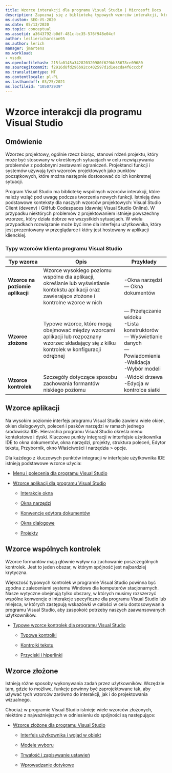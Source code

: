 ```yaml
---
title: Wzorce interakcji dla programu Visual Studio | Microsoft Docs
description: Zapoznaj się z biblioteką typowych wzorców interakcji, których można użyć podczas tworzenia nowych funkcji dla programu Visual Studio.
ms.custom: SEO-VS-2020
ms.date: 05/13/2020
ms.topic: conceptual
ms.assetid: a3643792-b0df-481c-bc35-576f948e04cf
author: leslierichardson95
ms.author: lerich
manager: jmartens
ms.workload:
- vssdk
ms.openlocfilehash: 215fa0145a342820320980f629bb35678ce09680
ms.sourcegitcommit: f2916d8fd296b92cc402597d1d1eecda4f6cccbf
ms.translationtype: MT
ms.contentlocale: pl-PL
ms.lasthandoff: 03/25/2021
ms.locfileid: "105072939"
---
```

# <a name="interaction-patterns-for-visual-studio"></a>Wzorce interakcji dla programu Visual Studio
## <a name="overview"></a>Omówienie
 Wzorzec projektowy, ogólnie rzecz biorąc, stanowi rdzeń projektu, który może być stosowany w określonych sytuacjach w celu rozwiązywania problemów z podobnymi zestawami ograniczeń. Projektanci funkcji i systemów używają tych wzorców projektowych jako punktów początkowych, które można następnie dostosować do ich konkretnej sytuacji.

 Program Visual Studio ma bibliotekę wspólnych wzorców interakcji, które należy wziąć pod uwagę podczas tworzenia nowych funkcji. Istnieją dwa podstawowe konteksty dla naszych wzorców projektowych: Visual Studio Client (devenv) i GitHub Codespaces (dawniej Visual Studio Online). W przypadku niektórych problemów z projektowaniem istnieje powszechny wzorzec, który działa dobrze we wszystkich sytuacjach. W wielu przypadkach rozwiązanie może być inne dla interfejsu użytkownika, który jest prezentowany w przeglądarce i który jest hostowany w aplikacji klienckiej.

### <a name="visual-studio-client-pattern-types"></a>Typy wzorców klienta programu Visual Studio

|Typ wzorca|Opis|Przykłady|
|------------------|-----------------|--------------|
|**Wzorce na poziomie aplikacji**|Wzorce wysokiego poziomu wspólne dla aplikacji, określanie lub wyświetlanie kontekstu aplikacji oraz zawierające złożone i kontrolne wzorce w nich|-Okna narzędzi<br />— Okna dokumentów|
|**Wzorce złożone**|Typowe wzorce, które mogą obejmować między wzorcami aplikacji lub rozpoznany wzorzec składający się z kilku kontrolek w konfiguracji odrębnej|— Przełączanie widoku<br />-Lista konstruktorów<br />— Wyświetlanie danych<br />— Powiadomienia<br />-Walidacja<br />-Wybór modeli|
|**Wzorce kontrolek**|Szczegóły dotyczące sposobu zachowania formantów niskiego poziomu|-Widoki drzewa<br />-Edycja w kontrolce siatki|

## <a name="application-patterns"></a>Wzorce aplikacji
 Na wysokim poziomie interfejs programu Visual Studio zawiera wiele okien, okien dialogowych, poleceń i pasków narzędzi w ramach jednego środowiska IDE. Hierarchia programu Visual Studio określa menu kontekstowe i dyski. Kluczowe punkty integracji w interfejsie użytkownika IDE to okna dokumentów, okna narzędzi, projekty, struktura poleceń, Edytor tekstu, Przybornik, okno Właściwości i narzędzia > opcje.

 Dla każdego z kluczowych punktów integracji w interfejsie użytkownika IDE istnieją podstawowe wzorce użycia:

- [Menu i polecenia dla programu Visual Studio](../../extensibility/ux-guidelines/menus-and-commands-for-visual-studio.md)

- [Wzorce aplikacji dla programu Visual Studio](../../extensibility/ux-guidelines/application-patterns-for-visual-studio.md)

  - [Interakcje okna](../../extensibility/ux-guidelines/application-patterns-for-visual-studio.md#BKMK_WindowInteractions)

  - [Okna narzędzi](../../extensibility/ux-guidelines/application-patterns-for-visual-studio.md#BKMK_ToolWindows)

  - [Konwencje edytora dokumentów](../../extensibility/ux-guidelines/application-patterns-for-visual-studio.md#BKMK_DocumentEditorConventions)

  - [Okna dialogowe](../../extensibility/ux-guidelines/application-patterns-for-visual-studio.md#BKMK_Dialogs)

  - [Projekty](../../extensibility/ux-guidelines/application-patterns-for-visual-studio.md#BKMK_Projects)

## <a name="common-control-patterns"></a>Wzorce wspólnych kontrolek
 Wzorce formantów mają głównie wpływ na zachowanie poszczególnych kontrolek. Jest to jeden obszar, w którym spójność jest najbardziej krytyczna.

 Większość typowych kontrolek w programie Visual Studio powinna być zgodna z zaleceniami systemu Windows dla komputerów stacjonarnych. Nasze wytyczne obejmują tylko obszary, w których musimy rozszerzyć wspólne konwencje o interakcje specyficzne dla programu Visual Studio lub miejsca, w których zastępują wskazówki w całości w celu dostosowywania programu Visual Studio, aby zaspokoić potrzeby naszych zaawansowanych użytkowników.

- [Typowe wzorce kontrolek dla programu Visual Studio](../../extensibility/ux-guidelines/common-control-patterns-for-visual-studio.md)

  - [Typowe kontrolki](../../extensibility/ux-guidelines/common-control-patterns-for-visual-studio.md#BKMK_CommonControls)

  - [Kontrolki tekstu](../../extensibility/ux-guidelines/common-control-patterns-for-visual-studio.md#BKMK_TextControls)

  - [Przyciski i hiperlinki](../../extensibility/ux-guidelines/common-control-patterns-for-visual-studio.md#BKMK_ButtonsAndHyperlinks)

## <a name="composite-patterns"></a>Wzorce złożone
 Istnieją różne sposoby wykonywania zadań przez użytkowników. Wszędzie tam, gdzie to możliwe, funkcje powinny być zaprojektowane tak, aby używać tych wzorców zarówno do interakcji, jak i do projektowania wizualnego.

 Chociaż w programie Visual Studio istnieje wiele wzorców złożonych, niektóre z najważniejszych w odniesieniu do spójności są następujące:

- [Wzorce złożone dla programu Visual Studio](../../extensibility/ux-guidelines/composite-patterns-for-visual-studio.md)

  - [Interfejs użytkownika i wgląd w obiekt](../../extensibility/ux-guidelines/composite-patterns-for-visual-studio.md#BKMK_OnObjectUI)

  - [Modele wyboru](../../extensibility/ux-guidelines/composite-patterns-for-visual-studio.md#BKMK_SelectionModels)

  - [Trwałość i zapisywanie ustawień](../../extensibility/ux-guidelines/composite-patterns-for-visual-studio.md#BKMK_PersistenceAndSavingSettings)

  - [Wprowadzanie dotykowe](../../extensibility/ux-guidelines/composite-patterns-for-visual-studio.md#BKMK_TouchInput)
